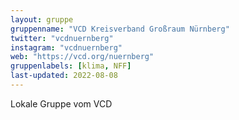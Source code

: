 ```yaml
---
layout: gruppe
gruppenname: "VCD Kreisverband Großraum Nürnberg"
twitter: "vcdnuernberg"
instagram: "vcdnuernberg"
web: "https://vcd.org/nuernberg"
gruppenlabels: [klima, NFF]
last-updated: 2022-08-08
---
```


Lokale Gruppe vom VCD

